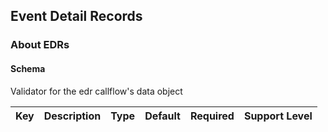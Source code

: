 ## Event Detail Records

### About EDRs

#### Schema

Validator for the edr callflow's data object



Key | Description | Type | Default | Required | Support Level
--- | ----------- | ---- | ------- | -------- | -------------



